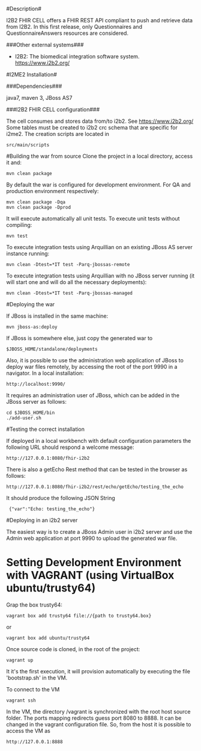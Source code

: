 #Description#

I2B2 FHIR CELL offers a FHIR REST API compliant to push and retrieve data from I2B2. In this first release, only Questionnaires and QuestionnaireAnswers resources are considered.

###Other external systems###

* I2B2: The biomedical integration software system. https://www.i2b2.org/

#I2ME2 Installation#  

###Dependencies###

java7, maven 3, JBoss AS7 

###I2B2 FHIR CELL configuration###

The cell consumes and stores data from/to i2b2. See https://www.i2b2.org/
Some tables must be created to i2b2 crc schema that are specific for i2me2. The creation scripts are located in 
    
    src/main/scripts 

#Building the war from source
Clone the project in a local directory, access it and:

    mvn clean package

By default the war is configured for development environment. For QA and production environment respectively:

    mvn clean package -Dqa
    mvn clean package -Dprod

It will execute automatically all unit tests. To execute unit tests without compiling:

    mvn test
     
To execute integration tests using Arquillian on an existing JBoss AS server instance running:

    mvn clean -Dtest=*IT test -Parq-jbossas-remote
    
To execute integration tests using Arquillian with no JBoss server running (it will start one and will do all the necessary deployments):

    mvn clean -Dtest=*IT test -Parq-jbossas-managed


#Deploying the war

If JBoss is installed in the same machine:

    mvn jboss-as:deploy
    
If JBoss is somewhere else, just copy the generated war to 

    $JBOSS_HOME/standalone/deployments
    
Also, it is possible to use the administration web application of JBoss to deploy war files remotely, by accessing the root of the port 9990 in a navigator. In a local installation:

    http://localhost:9990/
    
It requires an administration user of JBoss, which can be added in the JBoss server as follows:

    cd $JBOSS_HOME/bin
    ./add-user.sh
    
#Testing the correct installation

If deployed in a local workbench with default configuration parameters the following URL should respond a welcome message:

    http://127.0.0.1:8080/fhir-i2b2
    
There is also a getEcho Rest method that can be tested in the browser as follows:

    http://127.0.0.1:8080/fhir-i2b2/rest/echo/getEcho/testing_the_echo
    
It should produce the following JSON String

     {"var":"Echo: testing_the_echo"}
     
#Deploying in an i2b2 server

The easiest way is to create a JBoss Admin user in i2b2 server and use the Admin web application at port 9990 to upload the generated war file.    

# Setting Development Environment with VAGRANT (using VirtualBox ubuntu/trusty64)

Grap the box trusty64:

    vagrant box add trusty64 file://{path to trusty64.box}

or

    vagrant box add ubuntu/trusty64

Once source code is cloned, in the root of the project:

    vagrant up

It it's the first execution, it will provision automatically by executing the file 'bootstrap.sh' in the VM.

To connect to the VM

    vagrant ssh

In the VM, the directory /vagrant is synchronized with the root host source folder.
The ports mapping redirects guess port 8080 to 8888. It can be changed in the vagrant configuration file.
So, from the host it is possible to access the VM as

    http://127.0.0.1:8888
